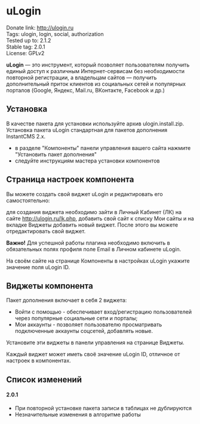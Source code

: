 # uLogin

Donate link: http://ulogin.ru  
Tags: ulogin, login, social, authorization  
Tested up to: 2.1.2  
Stable tag: 2.0.1  
License: GPLv2  

**uLogin** — это инструмент, который позволяет пользователям получить единый доступ к различным Интернет-сервисам без необходимости повторной регистрации,
а владельцам сайтов — получить дополнительный приток клиентов из социальных сетей и популярных порталов (Google, Яндекс, Mail.ru, ВКонтакте, Facebook и др.)


## Установка

В качестве пакета для установки используйте архив ulogin.install.zip. 
Установка пакета uLogin стандартная для пакетов дополнения InstantCMS 2.x.

- в разделе "Компоненты" панели управления вашего сайта нажмите "Установить пакет дополнения"
- следуйте инструкциям мастера установки компонентов


## Страница настроек компонента

Вы можете создать свой виджет uLogin и редактировать его самостоятельно:

для создания виджета необходимо зайти в Личный Кабинет (ЛК) на сайте http://ulogin.ru/lk.php,
добавить свой сайт к списку Мои сайты и на вкладке Виджеты добавить новый виджет. После этого вы можете отредактировать свой виджет.

**Важно!** Для успешной работы плагина необходимо включить в обязательных полях профиля поле Еmail в Личном кабинете uLogin.

На своём сайте на странице Компоненты в настройках uLogin укажите значение поля uLogin ID.


## Виджеты компонента 

Пакет дополнения включает в себя 2 виджета:

- Войти с помощью - обеспечивает вход/регистрацию пользователей через популярные социальные сети и порталы;
- Мои аккаунты - позволяет пользователю просматривать подключенные аккаунты соцсетей, добавлять новые.

Установите эти виджеты в панели управления на странице Виджеты.

Каждый виджет может иметь своё значение uLogin ID, отличное от настроек в компонентах.



## Список изменений

#### 2.0.1

- При повторной установке пакета записи в таблицах не дублируются
- Незначительные изменения в алгоритме работы